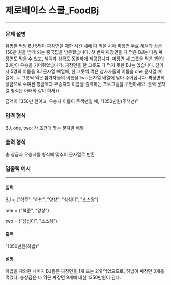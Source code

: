 # 제로베이스 스쿨_FoodBj

---

### 문제 설명
유명한 먹방 BJ 5명이 짜장면을 제한 시간 내에 다 먹을 시에 짜장면 무료 혜택과 상금 150만 원을 받게 되는 중국집을 방문했습니다.
첫 번째 짜장면을 다 먹은 BJ는 다음 짜장면도 먹을 수 있고, 혜택과 상금도 동일하게 제공됩니다.
짜장면 세 그릇을 먹은 1명의 BJ만이 우승을 거머쥐었습니다.
짜장면을 한 그릇도 다 먹지 못한 BJ는 없습니다.
참가자 5명의 이름을 BJ 문자열 배열에, 한 그릇씩 먹은 참가자들의 이름을 one 문자열 배열에, 두 그릇씩 먹은 참가자들의 이름을 two 문자열 배열에 담아 주어집니다.
짜장면의 상금으로 수여된 총금액과 우승자의 이름을 출력하는 프로그램을 구현하세요.
출력 문자열 형식은 아래와 같이 하세요.

금액이 1350만 원이고, 우승자 이름이 주책맨일 때, "1350만원(주책맨)"

### 입력 형식
BJ, one, two: 각 조건에 맞는 문자열 배열

### 출력 형식
총 상금과 우승자를 형식에 맞추어 문자열로 반환

### 입출력 예시

---

#### 입력
BJ = {"혁준", "하밥", "양상", "심심이", "소스왕"}

one = {"혁준", "양상"}

two = {"심심이", "소스왕"}
#### 출력
"1350만원(하밥)"
#### 설명
하밥을 제외한 나머지 BJ들은 짜장면을 1개 또는 2개 먹었으므로, 하밥이 짜장면 3개를 먹었다. 총상금은 다 먹은 짜장면 9개에 대한 1350만원이 된다.